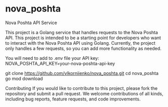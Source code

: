 # nova_poshta

Nova Poshta API Service

This project is a Golang service that handles requests to the Nova Poshta API. This project is intended to be a starting point for developers who want to interact with the Nova Poshta API using Golang. Currently, the project only handles a few requests, so you can add more functionality as needed.

You will need to add to .env file your API key:
NOVA_POSHTA_API_KEY=your-nova-poshta-api-key

git clone https://github.com/vlkorniienko/nova_poshta.git
cd nova_poshta
go mod download


Contributing
If you would like to contribute to this project, please fork the repository and submit a pull request. We welcome contributions of all kinds, including bug reports, feature requests, and code improvements.
